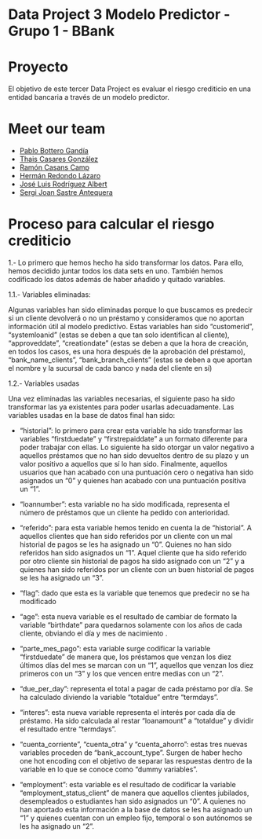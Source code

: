 # Data Project 3 Modelo Predictor - Grupo 1 - BBank

# Proyecto
El objetivo de este tercer Data Project es evaluar el riesgo crediticio en una entidad bancaria a través de un modelo predictor.


# Meet our team

- [Pablo Bottero Gandía](https://github.com/aloa04)
- [Thais Casares González](https://github.com/thais1987)
- [Ramón Casans Camp](https://github.com/racasc)
- [Hermán Redondo Lázaro](https://github.com/Ciarzi)
- [José Luis Rodríguez Albert](https://github.com/joselra98)
- [Sergi Joan Sastre Antequera](https://github.com/sergijoan22)


# Proceso para calcular el riesgo crediticio

1.- Lo primero que hemos hecho ha sido transformar los datos. Para ello, hemos decidido juntar todos los data sets en uno. También hemos codificado los datos además de haber añadido y quitado variables.

1.1.- Variables eliminadas:

Algunas variables han sido eliminadas porque lo que buscamos es predecir si un cliente devolverá o no un préstamo y consideramos que no aportan información útil al modelo predictivo.
Estas variables han sido “customerid”, “systemloanid” (estas se deben a que tan solo identifican al cliente), “approveddate”, “creationdate” (estas se deben a que la hora de creación, en todos los casos, es una hora después de la aprobación del préstamo), “bank_name_clients”, “bank_branch_clients” (estas se deben a que aportan el nombre y la sucursal de cada banco y nada del cliente en sí)

1.2.- Variables usadas

Una vez eliminadas las variables necesarias, el siguiente paso ha sido transformar las ya existentes para poder usarlas adecuadamente. Las variables usadas en la base de datos final han sido:

-	“historial”: lo primero para crear esta variable ha sido transformar las variables “firstduedate” y “firstrepaiddate” a un formato diferente para poder trabajar con ellas. Lo siguiente ha sido otorgar un valor negativo a aquellos préstamos que no han sido devueltos dentro de su plazo y un valor positivo a aquellos que sí lo han sido. Finalmente, aquellos usuarios que han acabado con una puntuación cero o negativa han sido asignados un “0” y quienes han acabado con una puntuación positiva un “1”.

-	“loannumber”: esta variable no ha sido modificada, representa el número de préstamos que un cliente ha pedido con anterioridad.

-	“referido”: para esta variable hemos tenido en cuenta la de “historial”. A aquellos clientes que han sido referidos por un cliente con un mal historial de pagos se les ha asignado un “0”. Quienes no han sido referidos han sido asignados un “1”.  Aquel cliente que ha sido referido por otro cliente sin historial de pagos ha sido asignado con un “2” y a quienes han sido referidos por un cliente con un buen historial de pagos se les ha asignado un “3”.

-	“flag”: dado que esta es la variable que tenemos que predecir no se ha modificado

-	“age”: esta nueva variable es el resultado de cambiar de formato la variable “birthdate” para quedarnos solamente con los años de cada cliente, obviando el día y mes de nacimiento .

-	“parte_mes_pago”: esta variable surge codificar la variable “firstduedate” de manera que, los préstamos que venzan los diez últimos días del mes se marcan con un “1”, aquellos que venzan los diez primeros con un “3” y los que vencen entre medias con un “2”.

-	“due_per_day”: representa el total a pagar de cada préstamo por día. Se ha calculado diviendo la variable “totaldue” entre “termdays”.

-	“interes”:  esta nueva variable representa el interés por cada día de préstamo. Ha sido calculada al restar “loanamount”  a “totaldue” y dividir el resultado entre “termdays”.

-	“cuenta_corriente”, “cuenta_otra” y “cuenta_ahorro”: estas tres nuevas variables proceden de “bank_account_type”. Surgen de haber hecho one hot encoding con el objetivo de separar las respuestas dentro de la variable en lo que se conoce como “dummy variables”.

-	“employment”: esta variable es el resultado de codificar la variable “employment_status_client” de manera que aquellos clientes jubilados, desempleados o estudiantes han sido asignados un “0”. A quienes no han aportado esta información a la base de datos se les ha asignado un “1” y quienes cuentan con un empleo fijo, temporal o son autónomos se les ha asignado un “2”.
